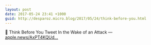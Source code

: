 ```yaml
---
layout: post
date: 2017-05-24 23:41 +1000
guid: http://desparoz.micro.blog/2017/05/24/think-before-you.html
---
```

🔗 Think Before You Tweet In the Wake of an Attack — [apple.news/AxPT4KQUd...](https://apple.news/AxPT4KQUdTK-pcwlLhLpBww)
